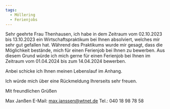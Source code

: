 ```yaml
---
tags:
  - Möllering
  - Ferienjobs
---
```

Sehr geehrte Frau Thenhausen,
ich habe in dem Zeitraum vom 02.10.2023 bis 13.10.2023 ein Wirtschaftspraktikum bei Ihnen absolviert, welches mir sehr gut gefallen hat. Während des Praktikums wurde mir gesagt, dass die Möglichkeit bestände, mich für einen Ferienjob bei Ihnen zu bewerben. 
Aus diesem Grund würde ich mich gerne für einen Ferienjob bei Ihnen im Zeitraum vom 01.04.2024 bis zum 14.04.2024 bewerben. 

Anbei schicke ich Ihnen meinen Lebenslauf im Anhang.

Ich würde mich über eine Rückmeldung Ihrerseits sehr freuen.

Mit freundlichen Grüßen

Max Janßen
E-Mail: max.janssen@wtnet.de
Tel.: 040 18 98 78 58
